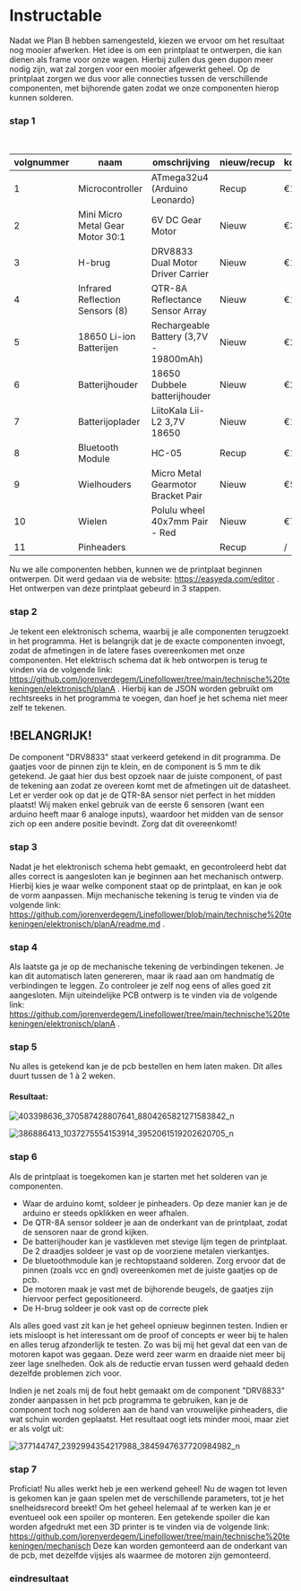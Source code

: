 # Instructable

Nadat we Plan B hebben samengesteld, kiezen we ervoor om het resultaat nog mooier afwerken. Het idee is om een printplaat te ontwerpen, die kan dienen als frame voor onze wagen. Hierbij zullen dus geen dupon meer nodig zijn, wat zal zorgen voor een mooier afgewerkt geheel. Op de printplaat zorgen we dus voor alle connecties tussen de verschillende componenten, met bijhorende gaten zodat we onze componenten hierop kunnen solderen.

### stap 1

<br />

|volgnummer        |naam                                    |omschrijving                          |nieuw/recup      |kostprijs/stuk      |aantal  |subtotaal    |
|----------        |----                                    |------------                          |-----------      |--------------      |------  |---------    |
|1                 |Microcontroller                         |ATmega32u4 (Arduino Leonardo)         |Recup            |€12,99              |1       |€12,99       |
|2                 |Mini Micro Metal Gear Motor 30:1        |6V DC Gear Motor                      |Nieuw            |€3,56               |2       |€7,12        |
|3                 |H-brug                                  |DRV8833 Dual Motor Driver Carrier     |Nieuw            |€12,52              |1       |€12,52       |
|4                 |Infrared Reflection Sensors (8)         |QTR-8A Reflectance Sensor Array       |Nieuw            |€16,13              |1       |€16,13       |
|5                 |18650 Li-ion Batterijen                 |Rechargeable Battery (3,7V - 19800mAh)|Nieuw            |€2,63               |2       |€5,26        |
|6                 |Batterijhouder                          |18650 Dubbele batterijhouder          |Nieuw            |€2,39               |1       |€2,39        |
|7                 |Batterijoplader                         |LiitoKala Lii-L2 3,7V 18650           |Nieuw            |€10,17              |1       |€10,17       |
|8                 |Bluetooth Module                        |HC-05                                 |Recup            |€11,96              |1       |€11,96       |
|9                 |Wielhouders                             |Micro Metal Gearmotor Bracket Pair    |Nieuw            |€5,39               |1       |€5,39        |
|10                |Wielen                                  |Polulu wheel 40x7mm Pair - Red        |Nieuw            |€7,69               |1       |€7,69        |
|11                |Pinheaders                              |                                      |Recup            |/                   |40      |/            |

Nu we alle componenten hebben, kunnen we de printplaat beginnen ontwerpen. Dit werd gedaan via de website: https://easyeda.com/editor .
Het ontwerpen van deze printplaat gebeurd in 3 stappen.

### stap 2

Je tekent een elektronisch schema, waarbij je alle componenten terugzoekt in het programma. Het is belangrijk dat je de exacte componenten invoegt, zodat de afmetingen in de latere fases overeenkomen met onze componenten. Het elektrisch schema dat ik heb ontworpen is terug te vinden via de volgende link: https://github.com/jorenverdegem/Linefollower/tree/main/technische%20tekeningen/elektronisch/planA . Hierbij kan de JSON worden gebruikt om rechtsreeks in het programma te voegen, dan hoef je het schema niet meer zelf te tekenen.

## !BELANGRIJK! 
De component "DRV8833" staat verkeerd getekend in dit programma. De gaatjes voor de pinnen zijn te klein, en de component is 5 mm te dik getekend. Je gaat hier dus best opzoek naar de juiste component, of past de tekening aan zodat ze overeen komt met de afmetingen uit de datasheet.
Let er verder ook op dat je de QTR-8A sensor niet perfect in het midden plaatst! Wij maken enkel gebruik van de eerste 6 sensoren (want een arduino heeft maar 6 analoge inputs), waardoor het midden van de sensor zich op een andere positie bevindt. Zorg dat dit overeenkomt!

### stap 3

Nadat je het elektronisch schema hebt gemaakt, en gecontroleerd hebt dat alles correct is aangesloten kan je beginnen aan het mechanisch ontwerp. Hierbij kies je waar welke component staat op de printplaat, en kan je ook de vorm aanpassen. Mijn mechanische tekening is terug te vinden via de volgende link: https://github.com/jorenverdegem/Linefollower/blob/main/technische%20tekeningen/elektronisch/planA/readme.md .

### stap 4

Als laatste ga je op de mechanische tekening de verbindingen tekenen. Je kan dit automatisch laten genereren, maar ik raad aan om handmatig de verbindingen te leggen. Zo controleer je zelf nog eens of alles goed zit aangesloten. Mijn uiteindelijke PCB ontwerp is te vinden via de volgende link: https://github.com/jorenverdegem/Linefollower/tree/main/technische%20tekeningen/elektronisch/planA .

### stap 5

Nu alles is getekend kan je de pcb bestellen en hem laten maken. Dit alles duurt tussen de 1 à 2 weken.

#### Resultaat:

![403398636_370587428807641_8804265821271583842_n](https://github.com/jorenverdegem/Linefollower/assets/146443076/437ea987-e8e1-4fa4-93a5-b4c21e8f9117)

![386886413_1037275554153914_3952061519202620705_n](https://github.com/jorenverdegem/Linefollower/assets/146443076/0688d75c-3f29-4372-9f19-a29cb6ce4ca0)


### stap 6

Als de printplaat is toegekomen kan je starten met het solderen van je componenten.
- Waar de arduino komt, soldeer je pinheaders. Op deze manier kan je de arduino er steeds opklikken en weer afhalen.
- De QTR-8A sensor soldeer je aan de onderkant van de printplaat, zodat de sensoren naar de grond kijken.
- De batterijhouder kan je vastkleven met stevige lijm tegen de printplaat. De 2 draadjes soldeer je vast op de voorziene metalen vierkantjes.
- De bluetoothmodule kan je rechtopstaand solderen. Zorg ervoor dat de pinnen (zoals vcc en gnd) overeenkomen met de juiste gaatjes op de pcb.
- De motoren maak je vast met de bijhorende beugels, de gaatjes zijn hiervoor perfect gepositioneerd.
- De H-brug soldeer je ook vast op de correcte plek

Als alles goed vast zit kan je het geheel opnieuw beginnen testen. Indien er iets misloopt is het interessant om de proof of concepts er weer bij te halen en alles terug afzonderlijk te testen.
Zo was bij mij het geval dat een van de motoren kapot was gegaan. Deze werd zeer warm en draaide niet meer bij zeer lage snelheden. Ook als de reductie ervan tussen werd gehaald deden dezelfde problemen zich voor.

Indien je net zoals mij de fout hebt gemaakt om de component "DRV8833" zonder aanpassen in het pcb programma te gebruiken, kan je de component toch nog solderen aan de hand van vrouwelijke pinheaders, die wat schuin worden geplaatst. Het resultaat oogt iets minder mooi, maar ziet er als volgt uit:

![377144747_2392994354217988_3845947637720984982_n](https://github.com/jorenverdegem/Linefollower/assets/146443076/9ef0b71b-e06e-4fb7-be87-d8fc30622752)


### stap 7

Proficiat! Nu alles werkt heb je een werkend geheel! Nu de wagen tot leven is gekomen kan je gaan spelen met de verschillende parameters, tot je het snelheidsrecord breekt!
Om het geheel helemaal af te werken kan je er eventueel ook een spoiler op monteren. Een getekende spoiler die kan worden afgedrukt met een 3D printer is te vinden via de volgende link:
https://github.com/jorenverdegem/Linefollower/tree/main/technische%20tekeningen/mechanisch 
Deze kan worden gemonteerd aan de onderkant van de pcb, met dezelfde vijsjes als waarmee de motoren zijn gemonteerd.

### eindresultaat


